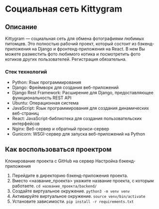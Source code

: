 # Социальная сеть Kittygram
## Описание
Kittygram — социальная сеть для обмена фотографиями любимых питомцев. Это полностью рабочий проект, который состоит из бэкенд-приложения на Django и фронтенд-приложения на React.
В нем Вы можете разместить фото любимого котика и посмотретить фото котиков других пользователей. Регистрация обязательна.
### Стек технологий
- Python: Язык программирования
- Django: Фреймворк для создания веб-приложений
- Django Rest Framework: Расширение для Django, предоставляющее функциональность REST API
- Ubuntu: Операционная система
- JavaScript: Язык программирования для создания динамических веб-страниц
- React: JavaScript-библиотека для создания пользовательских интерфейсов
- Nginx: Веб-сервер и обратный прокси-сервер
- Gunicorn: WSGI-сервер для запуска веб-приложений на Python

## Как воспользоваться проектром
Клонирование проекта с GitHub на сервер
Настройка бэкенд-приложения
1. Перейдите в директорию бэкенд-приложения проекта.
2. Вместо <название_проекта> укажите название проекта, с которым работаете.
`cd название_проекта/backend/`
3. Создайте виртуальное окружение.
`python3 -m venv venv`
4. Активируйте виртуальное окружение.
`source venv/bin/activate`
5. Установите зависимости.
`pip install -r requirements.txt`
